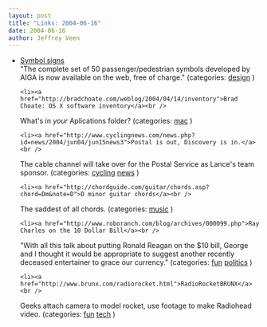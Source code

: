 ```yaml
---
layout: post
title: "Links: 2004-06-16"
date: 2004-06-16
author: Jeffrey Veen
---
```

<ul>
    <li><a href="http://www.aiga.org/content.cfm?ContentAlias=symbolsigns">Symbol signs</a><br />
<span class="link-meta">"The complete set of 50 passenger/pedestrian symbols developed by AIGA is now available on the web, free of charge." (categories: <a href="http://del.icio.us/veen/design">design</a> )</span></li>

    <li><a href="http://bradchoate.com/weblog/2004/04/14/inventory">Brad Choate: OS X software inventory</a><br />
<span class="link-meta">What's in *your* Aplications folder? (categories: <a href="http://del.icio.us/veen/mac">mac</a> )</span></li>

    <li><a href="http://www.cyclingnews.com/news.php?id=news/2004/jun04/jun15news3">Postal is out, Discovery is in.</a><br />
<span class="link-meta">The cable channel will take over for the Postal Service as Lance's team sponsor. (categories: <a href="http://del.icio.us/veen/cycling">cycling</a> <a href="http://del.icio.us/veen/news">news</a> )</span></li>

    <li><a href="http://chordguide.com/guitar/chords.asp?chord=Dm&note=D">D minor guitar chords</a><br />
<span class="link-meta">The saddest of all chords. (categories: <a href="http://del.icio.us/veen/music">music</a> )</span></li>

    <li><a href="http://www.roboranch.com/blog/archives/000099.php">Ray Charles on the 10 Dollar Bill</a><br />
<span class="link-meta">"With all this talk about putting Ronald Reagan on the $10 bill, George and I thought it would be appropriate to suggest another recently deceased entertainer to grace our currency." (categories: <a href="http://del.icio.us/veen/fun">fun</a> <a href="http://del.icio.us/veen/politics">politics</a> )</span></li>

    <li><a href="http://www.brunx.com/radiorocket.html">RadioRocketBRUNX</a><br />
<span class="link-meta">Geeks attach camera to model rocket, use footage to make Radiohead video. (categories: <a href="http://del.icio.us/veen/fun">fun</a> <a href="http://del.icio.us/veen/tech">tech</a> )</span></li>

  </ul>
